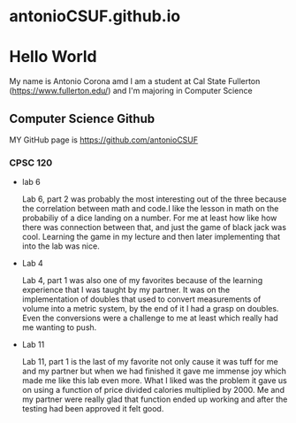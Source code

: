 # antonioCSUF.github.io

# Hello World

My name is Antonio Corona amd I am a student at  Cal State Fullerton (https://www.fullerton.edu/) and I'm majoring in Computer Science

## Computer Science Github

 MY GitHub page is https://github.com/antonioCSUF


### CPSC 120

* lab 6

   Lab 6, part 2 was probably the most interesting out of the three because the correlation between math and code.I like the lesson in math on the probabiliy of a dice landing on a number.
   For me at least how like how there was connection between that, and just the game of black jack was cool. Learning the game in my lecture and then later implementing that into the lab
   was nice.

* Lab 4

  Lab 4, part 1 was also one of my favorites because of the learning experience that I was taught by my partner. It was on the implementation of doubles that used to convert measurements of
  volume into a metric system, by the end of it I had a grasp on doubles. Even the conversions were a challenge to me at least which really had me wanting to push.

* Lab 11

  Lab 11, part 1 is the last of my favorite not only cause it was tuff for me and my partner but when we had finished it gave me immense joy which made me like this lab even more.
  What I liked was the problem it gave us on using a function of price divided calories multiplied by 2000. Me and my partner were really glad that function ended up working and
  after the testing had been approved it felt good.
